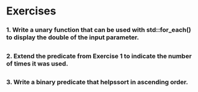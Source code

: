 # Exercises

### 1. Write a unary function that can be used with std::for_each() to display the double of the input parameter.

##
### 2. Extend the predicate from Exercise 1 to indicate the number of times it was used.

##
### 3. Write a binary predicate that helpssort in ascending order.
